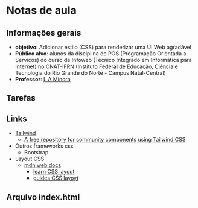 # Notas de aula

## Informações gerais
- **objetivo**: Adicionar estilo (CSS) para renderizar uma UI Web agradável
- **Público alvo**: alunos da disciplina de POS (Programação Orientada a Serviços) do curso de Infoweb (Técnico Integrado em Informática para Internet) no CNAT-IFRN (Instituto Federal de Educação, Ciência e Tecnologia do Rio Grande do Norte - Campus Natal-Central)
- **Professor**: [L A Minora](https://github.com/leonardo-minora/)

## Tarefas

## Links

- [Tailwind](https://tailwindcss.com/)
  - [A free repository for community components using Tailwind CSS](https://tailwindcomponents.com/)
- Outros frameworks css
  - Bootstrap
- Layout CSS
  - [mdn web docs](https://developer.mozilla.org/pt-BR/)
    - [learn CSS layout](https://developer.mozilla.org/pt-BR/docs/Learn/CSS/CSS_layout)
    - [guides CSS layoyt](https://developer.mozilla.org/en-US/docs/Web/Guide/CSS/CSS_Layout)

## Arquivo index.html
